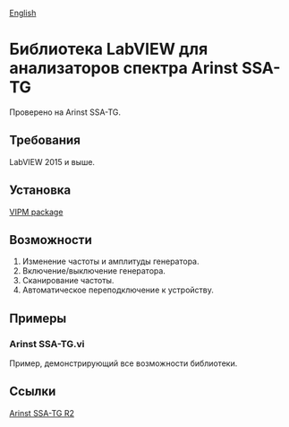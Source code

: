 [English](README_EN.md)
# Библиотека LabVIEW для анализаторов спектра Arinst SSA-TG

Проверено на Arinst SSA-TG.

## Требования
LabVIEW 2015 и выше.

## Установка
[VIPM package](https://www.vipm.io/package/plasmapper_lib_pl_arinst_ssa_tg/)

## Возможности
1. Изменение частоты и амплитуды генератора.
2. Включение/выключение генератора.
3. Сканирование частоты.
4. Автоматическое переподключение к устройству.

## Примеры
### Arinst SSA-TG.vi
Пример, демонстрирующий все возможности библиотеки.

## Ссылки
[Arinst SSA-TG R2](http://arinst.ru/arinst-ssa-tg-r2.php)
